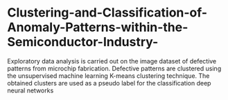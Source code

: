 # Clustering-and-Classification-of-Anomaly-Patterns-within-the-Semiconductor-Industry-

Exploratory data analysis is carried out on the image dataset of defective patterns from microchip
fabrication.
Defective patterns are clustered using the unsupervised machine learning K-means clustering
technique.
The obtained clusters are used as a pseudo label for the classification deep neural networks
